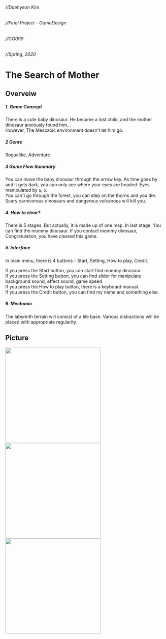 ###### //Daehyeon Kim   
###### //Final Project - GameDesign   
###### //CO099   
###### //Spring, 2020   
   
The Search of Mother   
=============
Overveiw
-------------   
##### 1. Game Concept   
There is a cute baby dinosaur. He became a lost child, and the mother dinosaur anxiously found him...   
However, The Mesozoic environment doesn't let him go.   
##### 2 Genre
Roguelike, Adventure   
##### 3 Game Flow Summary   
You can move the baby dinosaur through the arrow key. As time goes by and it gets dark, you can only see where your eyes are headed. Eyes manipulated by `a`, `d`.   
You can't go through the forest, you can step on the thorns and you die. Scary carnivorous dinosaurs and dangerous volcanoes will kill you.   
##### 4. How to clear?
There is 5 stages. But actually, it is made up of one map. In last stage, You can find the mommy dinosaur. If you contact mommy dinosaur, Congratulation, you have cleared this game.   
##### 5. Interface
In main menu, there is 4 buttons - Start, Setting, How to play, Credit.   
   
If you press the Start button, you can start find mommy dinosaur.   
If you press the Setting button, you can find slider for manipulate background sound, effect sound, game speed.   
If you press the How to play button, there is a keyboard manual.   
If you press the Credit button, you can find my name and something else.
##### 6. Mechanic   
The labyrinth terrain will consist of a tile base. Various distractions will be placed with appropriate regularity.

## Picture

<div>
<img width="300" src="https://user-images.githubusercontent.com/65066421/86887537-aab98800-c133-11ea-8e49-c16996b4a98d.png">
<img width="300" src="https://user-images.githubusercontent.com/65066421/86887130-13543500-c133-11ea-9716-82bcf6c607db.png">
<img width="300" src="https://user-images.githubusercontent.com/65066421/86887460-878ed880-c133-11ea-9666-232d812ebad3.png">
</div>
